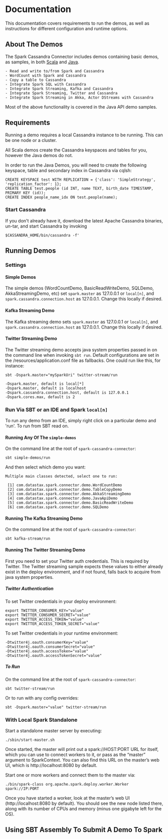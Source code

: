 # Documentation
This documentation covers requirements to run the demos, as well as instructions for different configuration and runtime options.

## About The Demos
The Spark Cassandra Connector includes demos containing basic demos, as samples, in both 
[Scala](https://github.com/datastax/spark-cassandra-connector/tree/master/spark-cassandra-connector-demos/src/main/scala/com/datastax/spark/connector/demo) 
and [Java](https://github.com/datastax/spark-cassandra-connector/tree/master/spark-cassandra-connector-demos/src/main/java/com/datastax/spark/connector/demo).
 
    - Read and write to/from Spark and Cassandra
    - WordCount with Spark and Cassandra
    - Copy a table to Cassandra
    - Integrate Spark SQL with Cassandra
    - Integrate Spark Streaming, Kafka and Cassandra 
    - Integrate Spark Streaming, Twitter and Cassandra
    - Integrate Spark Streaming in Akka, Actor DStreams with Cassandra

Most of the above functionality is covered in the Java API demo samples.

## Requirements
Running a demo requires a local Cassandra instance to be running. This can be one node or a cluster.

All Scala demos create the Cassandra keyspaces and tables for you, however the Java demos do not.
 
In order to run the Java Demos, you will need to create the following keyspace, table and secondary index in Cassandra via cqlsh:

    CREATE KEYSPACE test WITH REPLICATION = {'class': 'SimpleStrategy', 'replication_factor': 1};     
    CREATE TABLE test.people (id INT, name TEXT, birth_date TIMESTAMP, PRIMARY KEY (id));
    CREATE INDEX people_name_idx ON test.people(name);
 
### Start Cassandra
If you don't already have it, download the latest Apache Cassandra binaries, un-tar, and start Cassandra by invoking
    
    $CASSANDRA_HOME/bin/cassandra -f'

## Running Demos
    
### Settings
#### Simple Demos
The simple demos (WordCountDemo, BasicReadWriteDemo, SQLDemo, AkkaStreamingDemo, etc) set 
`spark.master` as 127.0.0.1 or `local[n]`, and `spark.cassandra.connection.host` as 127.0.0.1. Change this locally if desired.
    
#### Kafka Streaming Demo
The Kafka streaming demo sets `spark.master` as 127.0.0.1 or `local[n]`, and `spark.cassandra.connection.host` as 127.0.0.1. Change this locally if desired.

#### Twitter Streaming Demo
The Twitter streaming demo accepts java system properties passed in on the command line when invoking `sbt run`. 
Default configurations are set in the /resources/application.conf file as fallbacks. 
One could run like this, for instance:

    sbt -Dspark.master="mySparkUri" twitter-stream/run
    
    -Dspark.master, default is local[*]
    -Dspark.master, default is localhost
    -Dspark.cassandra.connection.host, default is 127.0.0.1
    -Dspark.cores.max, default is 2 
 
### Run Via SBT or an IDE and Spark `local[n]`
To run any demo from an IDE, simply right click on a particular demo and 'run'.
To run from SBT read on.

#### Running Any Of The `simple-demos`
On the command line at the root of `spark-cassandra-connector`:
    
    sbt simple-demos/run
    
And then select which demo you want:
    
    Multiple main classes detected, select one to run:
    
     [1] com.datastax.spark.connector.demo.WordCountDemo
     [2] com.datastax.spark.connector.demo.TableCopyDemo
     [3] com.datastax.spark.connector.demo.AkkaStreamingDemo
     [4] com.datastax.spark.connector.demo.JavaApiDemo
     [5] com.datastax.spark.connector.demo.BasicReadWriteDemo
     [6] com.datastax.spark.connector.demo.SQLDemo
 
#### Running The Kafka Streaming Demo
On the command line at the root of `spark-cassandra-connector`:

    sbt kafka-stream/run
      
#### Running The Twitter Streaming Demo
First you need to set your Twitter auth credentials. This is required by Twitter.
The Twitter streaming sample expects these values to either already exist in the 
deploy environment, and if not found, falls back to acquire from java system properties.

##### Twitter Authentication
To set Twitter credentials in your deploy environment:

    export TWITTER_CONSUMER_KEY="value"
    export TWITTER_CONSUMER_SECRET="value"
    export TWITTER_ACCESS_TOKEN="value"
    export TWITTER_ACCESS_TOKEN_SECRET="value"
 
To set Twitter credentials in your runtime environment:

    -Dtwitter4j.oauth.consumerKey="value"
    -Dtwitter4j.oauth.consumerSecret="value"
    -Dtwitter4j.oauth.accessToken="value"
    -Dtwitter4j.oauth.accessTokenSecret="value"

##### To Run
On the command line at the root of `spark-cassandra-connector`:

    sbt twitter-stream/run
        
Or to run with any config overrides:

    sbt -Dspark.master="value" twitter-stream/run
  

### With Local Spark Standalone  
Start a standalone master server by executing:

    ./sbin/start-master.sh
   
Once started, the master will print out a spark://HOST:PORT URL for itself, which you can use to connect workers
to it, or pass as the “master” argument to SparkContext. You can also find this URL on the master’s web UI,
which is http://localhost:8080 by default.

Start one or more workers and connect them to the master via:
    
    ./bin/spark-class org.apache.spark.deploy.worker.Worker spark://IP:PORT
     
Once you have started a worker, look at the master’s web UI (http://localhost:8080 by default).
You should see the new node listed there, along with its number of CPUs and memory (minus one gigabyte left for the OS).
 
  
## Using SBT Assembly To Submit A Demo To Spark
 